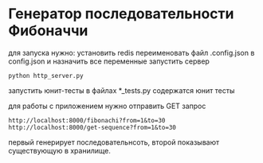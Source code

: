 # Генератор последовательности Фибоначчи

для запуска нужно:
установить redis 
переименовать файл .config.json в config.json и назначить все переменные
запустить сервер 

```
python http_server.py
```
запустить юнит-тесты
в файлах *_tests.py содержатся юнит тесты

для работы с приложением нужно отправить GET  запрос 
```
http://localhost:8000/fibonachi?from=1&to=30
http://localhost:8000/get-sequence?from=1&to=30
```
первый генерирует последовательнсоть, второй показывают существующую в хранилище.